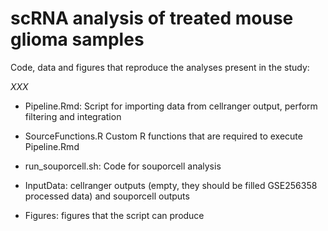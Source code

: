 # scRNA analysis of treated mouse glioma samples

Code, data and figures that reproduce the analyses present in the study:

_XXX_

* Pipeline.Rmd:
  Script for importing data from cellranger output, perform filtering and integration

* SourceFunctions.R
  Custom R functions that are required to execute Pipeline.Rmd

* run_souporcell.sh:
  Code for souporcell analysis

* InputData:
  cellranger outputs (empty, they should be filled GSE256358 processed data) and souporcell outputs

* Figures:
  figures that the script can produce
